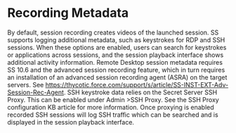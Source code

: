 [title]: # (Recording Metadata)
[tags]: # (Session Recording)
[priority]: # (40)

# Recording Metadata

By default, session recording creates videos of the launched session. SS supports logging additional metadata, such as keystrokes for RDP and SSH sessions. When these options are enabled, users can search for keystrokes or applications across sessions, and the session playback interface shows additional activity information.
Remote Desktop session metadata requires SS 10.6 and the advanced session recording feature, which in turn requires an installation of an advanced session recording agent (ASRA) on the target servers. See https://thycotic.force.com/support/s/article/SS-INST-EXT-Adv-Session-Rec-Agent.
SSH keystroke data relies on the Secret Server SSH Proxy. This can be enabled under Admin \>SSH Proxy. See the SSH Proxy configuration KB article for more information. Once proxying is enabled recorded SSH sessions will log SSH traffic which can be searched and is displayed in the session playback interface.
